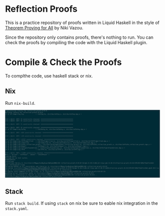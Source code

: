 # Reflection Proofs

This is a practice repository of proofs written in Liquid Haskell in the style
of [Theorem Proving for All](https://arxiv.org/pdf/1806.03541.pdf) by Niki
Vazou.

Since the repository only contains proofs, there's nothing to run. You can
check the proofs by compiling the code with the Liquid Haskell plugin.

# Compile & Check the Proofs

To complthe code, use haskell stack or nix.

## Nix

Run `nix-build`.

![It's safe!](build.png)

## Stack

Run `stack build`. If using `stack` on nix be sure to eable nix integration in the `stack.yaml`.
